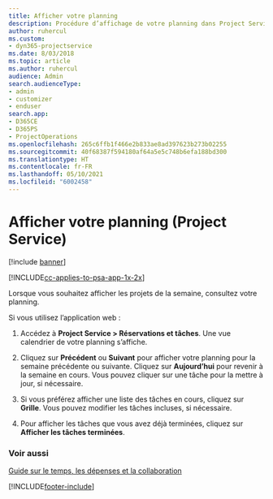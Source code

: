 ```yaml
---
title: Afficher votre planning
description: Procédure d’affichage de votre planning dans Project Service
author: ruhercul
ms.custom:
- dyn365-projectservice
ms.date: 8/03/2018
ms.topic: article
ms.author: ruhercul
audience: Admin
search.audienceType:
- admin
- customizer
- enduser
search.app:
- D365CE
- D365PS
- ProjectOperations
ms.openlocfilehash: 265c6ffb1f466e2b833ae8ad397623b273b02255
ms.sourcegitcommit: 40f68387f594180af64a5e5c748b6efa188bd300
ms.translationtype: HT
ms.contentlocale: fr-FR
ms.lasthandoff: 05/10/2021
ms.locfileid: "6002458"
---
```

# <a name="view-your-schedule-project-service"></a>Afficher votre planning (Project Service)

[!include [banner](../includes/psa-now-project-operations.md)]

[!INCLUDE[cc-applies-to-psa-app-1x-2x](../includes/cc-applies-to-psa-app-1x-2x.md)]

Lorsque vous souhaitez afficher les projets de la semaine, consultez votre planning.  
  
 Si vous utilisez l’application web :  
  
1.  Accédez à **Project Service > Réservations et tâches**. Une vue calendrier de votre planning s’affiche.  
  
2.  Cliquez sur **Précédent** ou **Suivant** pour afficher votre planning pour la semaine précédente ou suivante. Cliquez sur **Aujourd’hui** pour revenir à la semaine en cours. Vous pouvez cliquer sur une tâche pour la mettre à jour, si nécessaire.  
  
3.  Si vous préférez afficher une liste des tâches en cours, cliquez sur **Grille**. Vous pouvez modifier les tâches incluses, si nécessaire.  
  
4.  Pour afficher les tâches que vous avez déjà terminées, cliquez sur **Afficher les tâches terminées**.  
  
### <a name="see-also"></a>Voir aussi  
 [Guide sur le temps, les dépenses et la collaboration](../psa/time-expense-collaboration-guide.md)


[!INCLUDE[footer-include](../includes/footer-banner.md)]